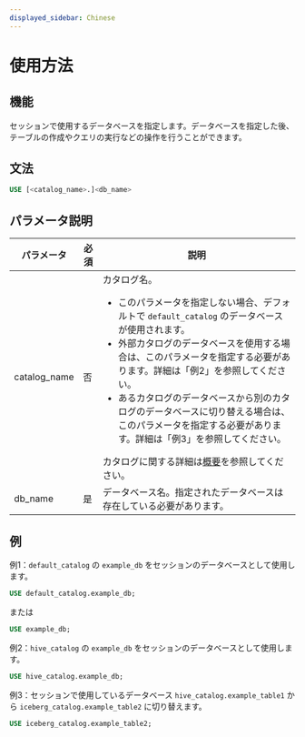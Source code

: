 ```yaml
---
displayed_sidebar: Chinese
---
```


# 使用方法

## 機能

セッションで使用するデータベースを指定します。データベースを指定した後、テーブルの作成やクエリの実行などの操作を行うことができます。

## 文法

```SQL
USE [<catalog_name>.]<db_name>
```

## パラメータ説明

| **パラメータ** | **必須** | **説明**                                                     |
| -------------- | -------- | ------------------------------------------------------------ |
| catalog_name   | 否       | カタログ名。<ul><li>このパラメータを指定しない場合、デフォルトで `default_catalog` のデータベースが使用されます。</li><li>外部カタログのデータベースを使用する場合は、このパラメータを指定する必要があります。詳細は「例2」を参照してください。</li><li>あるカタログのデータベースから別のカタログのデータベースに切り替える場合は、このパラメータを指定する必要があります。詳細は「例3」を参照してください。</li></ul>カタログに関する詳細は[概要](../../../data_source/catalog/catalog_overview.md)を参照してください。|
| db_name        | 是       | データベース名。指定されたデータベースは存在している必要があります。|

## 例

例1：`default_catalog` の `example_db` をセッションのデータベースとして使用します。

```SQL
USE default_catalog.example_db;
```

または

```SQL
USE example_db;
```

例2：`hive_catalog` の `example_db` をセッションのデータベースとして使用します。

```SQL
USE hive_catalog.example_db;
```

例3：セッションで使用しているデータベース `hive_catalog.example_table1` から `iceberg_catalog.example_table2` に切り替えます。

```SQL
USE iceberg_catalog.example_table2;
```
